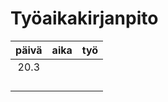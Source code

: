 # Työaikakirjanpito

| päivä  | aika | työ  |
| :----: | :----| :----|
| 20.3   |      |      |
|        |      |      |
|        |      |      |
|        |      |      |
|        |      |      |

